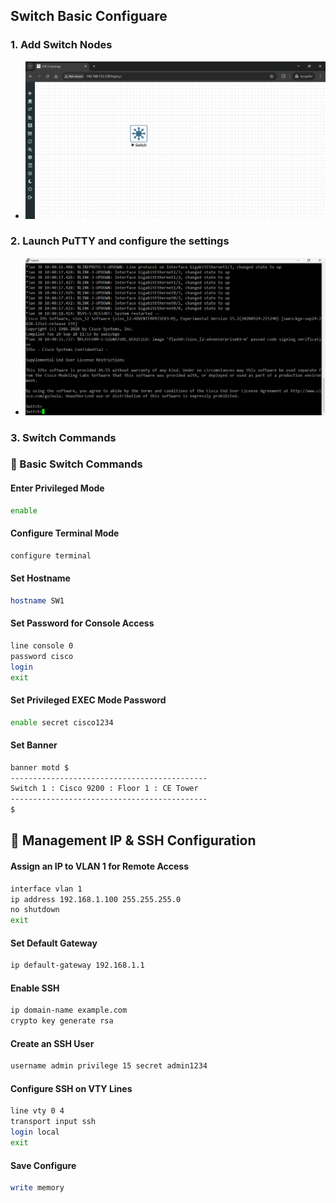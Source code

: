 ## Switch Basic Configuare

### 1. Add Switch Nodes

- ![add sw](imgs/addSw.png)

### 2. Launch PuTTY and configure the settings

- ![putty sw](imgs/puttySW1.png)

### 3. Switch Commands

### 🔹 Basic Switch Commands

#### Enter Privileged Mode

```bash
enable
```

#### Configure Terminal Mode

```bash
configure terminal
```

#### Set Hostname

```bash
hostname SW1
```

#### Set Password for Console Access

```bash
line console 0
password cisco
login
exit
```

#### Set Privileged EXEC Mode Password

```bash
enable secret cisco1234
```

#### Set Banner

```bash
banner motd $
--------------------------------------------
Switch 1 : Cisco 9200 : Floor 1 : CE Tower
--------------------------------------------
$
```

## 🔹 Management IP & SSH Configuration

#### Assign an IP to VLAN 1 for Remote Access

```bash
interface vlan 1
ip address 192.168.1.100 255.255.255.0
no shutdown
exit
```

#### Set Default Gateway

```bash
ip default-gateway 192.168.1.1
```

#### Enable SSH

```bash
ip domain-name example.com
crypto key generate rsa
```

#### Create an SSH User

```bash
username admin privilege 15 secret admin1234
```

#### Configure SSH on VTY Lines

```bash
line vty 0 4
transport input ssh
login local
exit
```

#### Save Configure

```bash
write memory
```
